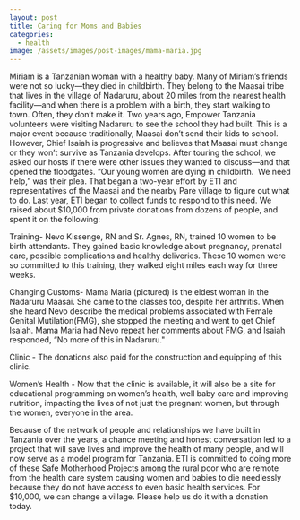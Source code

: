 ```yaml
---
layout: post
title: Caring for Moms and Babies
categories:
  - health
image: /assets/images/post-images/mama-maria.jpg
---
```


Miriam is a Tanzanian woman with a healthy baby. Many of Miriam’s friends were not so lucky—they died in childbirth. They belong to the Maasai tribe that lives in the village of Nadaruru, about 20 miles from the nearest health facility—and when there is a problem with a birth, they start walking to town. Often, they don’t make it. Two years ago, Empower Tanzania volunteers were visiting Nadaruru to see the school they had built. This is a major event because traditionally, Maasai don’t send their kids to school. However, Chief Isaiah is progressive and believes that Maasai must change or they won’t survive as Tanzania develops. After touring the school, we asked our hosts if there were other issues they wanted to discuss—and that opened the floodgates. “Our young women are dying in childbirth.&nbsp; We need help,” was their plea. That began a two-year effort by ETI and representatives of the Maasai and the nearby Pare village to figure out what to do. Last year, ETI began to collect funds to respond to this need. We raised about $10,000 from private donations from dozens of people, and spent it on the following:

Training- Nevo Kissenge, RN and Sr. Agnes, RN, trained 10 women to be birth attendants. They gained basic knowledge about pregnancy, prenatal care, possible complications and healthy deliveries. These 10 women were so committed to this training, they walked eight miles each way for three weeks.

Changing Customs- Mama Maria (pictured) is the eldest woman in the Nadaruru Maasai. She came to the classes too, despite her arthritis. When she heard Nevo describe the medical problems associated with Female Genital Mutilation(FMG), she stopped the meeting and went to get Chief Isaiah. Mama Maria had Nevo repeat her comments about FMG, and Isaiah responded, “No more of this in Nadaruru."

Clinic - The donations also paid for the construction and equipping of this clinic.&nbsp;&nbsp;

Women’s Health - Now that the clinic is available, it will also be a site for educational programming on women’s health, well baby care and improving nutrition, impacting the lives of not just the pregnant women, but through the women, everyone in the area.

Because of the network of people and relationships we have built in Tanzania over the years, a chance meeting and honest conversation led to a project that will save lives and improve the health of many people, and will now serve as a model program for Tanzania. ETI is committed to doing more of these Safe Motherhood Projects among the rural poor who are remote from the health care system causing women and babies to die needlessly because they do not have access to even basic health services. For $10,000, we can change a village. Please help us do it with a donation today.&nbsp;
